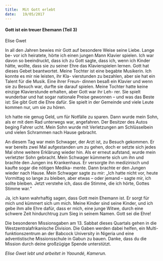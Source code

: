 ```yaml
---
title:  Mit Gott erlebt
date:   19/05/2017
---
```


#### Gott ist ein treuer Ehemann (Teil 3)

Elise Gwet

In all den Jahren bewies mir Gott auf besondere Weise seine Liebe. Lange be- vor ich heiratete, hörte ich einen jungen Mann Klavier spielen. Ich war davon so beeindruckt, dass ich zu Gott sagte, dass ich, wenn ich Kinder hätte, wollte, dass sie zu seiner Ehre das Klavierspielen lernen. Gott hat dieses Gebet beantwortet. Meine Tochter ist eine begabte Musikerin. Ich konnte es mir nie leisten, ihr Kla- vierstunden zu bezahlen, aber sie hat ein Talent für die Musik. Eine ihrer Freun- dinnen besaß ein Klavier und wenn sie zu Besuch war, durfte sie darauf spielen. Meine Tochter hatte keine einzige Klavierstunde erhalten, aber Gott war ihr Leh- rer. Sie spielt wunderbar und hat sogar nationale Preise gewonnen – und was das Beste ist: Sie gibt Gott die Ehre dafür. Sie spielt in der Gemeinde und viele Leute kommen nur, um sie zu hören.

Ich hatte nie genug Geld, um für Notfälle zu sparen. Dann wurde mein Sohn, als er mit dem Rad unterwegs war, angefahren. Der Besitzer des Autos beging Fahrer ucht. Mein Sohn wurde mit Verletzungen am Schlüsselbein und vielen Schrammen nach Hause gebracht.

An diesem Tag war mein Schwager, der Arzt ist, zu Besuch gekommen. Er war bereits zwei Mal aufgestanden um zu gehen, doch er setzte sich jedes Mal ohne weitere Erklärung wieder hin. Als er erneut aufstand, wurde mein verletzter Sohn gebracht. Mein Schwager kümmerte sich um ihn und brachte den Jungen ins Krankenhaus. Er versorgte ihn medizinisch und kaufte sogar die nötigen Medika- mente. Dann brachte er den Jungen wieder nach Hause. Mein Schwager sagte zu mir: „Ich hatte nicht vor, heute Vormittag so lange zu bleiben, aber etwas – oder jemand – sagte mir, ich sollte bleiben. Jetzt verstehe ich, dass die Stimme, die ich hörte, Gottes Stimme war.“

Ja, ich kann wahrhaftig sagen, dass Gott mein Ehemann ist. Er sorgt für mich und kümmert sich um mich. Meine Kinder sind seine Kinder, und ich gebe ihm alle Ehre dafür, dass er mich, eine junge Witwe, durch eine schwere Zeit hindurchtrug zum Sieg in seinem Namen. Gott sei die Ehre!

Die besonderen Missionsgaben am 13. Sabbat dieses Quartals gehen in die Westzentralafrikanische Division. Die Gaben werden dabei helfen, ein Multi- funktionszentrum an der Babcock University in Nigeria und eine adventistische Missionsschule in Gabun zu bauen. Danke, dass du die Mission durch deine großzügige Spende unterstützt.

_Elise Gwet lebt und arbeitet in Yaoundé, Kamerun._